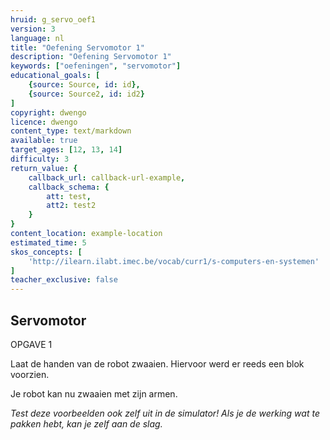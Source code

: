 ```yaml
---
hruid: g_servo_oef1
version: 3
language: nl
title: "Oefening Servomotor 1"
description: "Oefening Servomotor 1"
keywords: ["oefeningen", "servomotor"]
educational_goals: [
    {source: Source, id: id}, 
    {source: Source2, id: id2}
]
copyright: dwengo
licence: dwengo
content_type: text/markdown
available: true
target_ages: [12, 13, 14]
difficulty: 3
return_value: {
    callback_url: callback-url-example,
    callback_schema: {
        att: test,
        att2: test2
    }
}
content_location: example-location
estimated_time: 5
skos_concepts: [
    'http://ilearn.ilabt.imec.be/vocab/curr1/s-computers-en-systemen'
]
teacher_exclusive: false
---
```

## Servomotor

OPGAVE 1

Laat de handen van de robot zwaaien. Hiervoor werd er reeds een blok voorzien.


Je robot kan nu zwaaien met zijn armen.

*Test deze voorbeelden ook zelf uit in de simulator! Als je de werking wat te pakken hebt, kan je zelf aan de slag.*